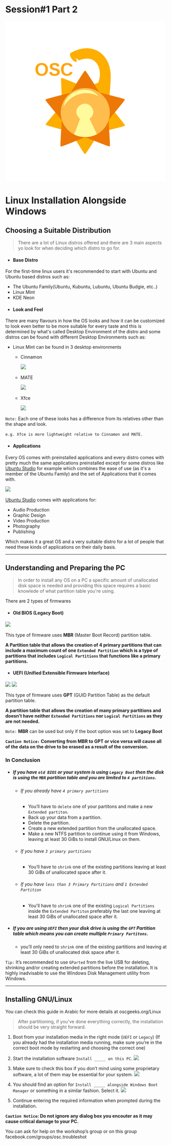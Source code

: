 # Session#1 Part 2
[![](https://raw.githubusercontent.com/Open-Source-Community/oscgeeks.orgImages/master/Minified%20Images/navbar/logo-osc.png)](https://oscgeeks.org)


# Linux Installation Alongside Windows

## Choosing a Suitable Distribution

> There are a lot of Linux distros offered and there are 3 main aspects yo look for when deciding which distro to go for.

* #### Base Distro

For the first-time linux users it's recommended to start with Ubuntu and Ubuntu based distros such as:
   - The Ubuntu Family(Ubuntu, Kubuntu, Lubuntu, Ubuntu Budgie, etc..)
   - Linux Mint
   - KDE Neon

* #### Look and Feel
There are many flavours in how the OS looks and how it can be customized to look even better to be more suitable for every taste and this is determined by what's called Desktop Environment of the distro and some distros can be found with different Desktop Environments such as:

   * Linux Mint can be found in 3 desktop environments

        * Cinnamon
   
             ![](https://www.linuxmint.com/pictures/screenshots/tessa/thumb_cinnamon.png)
   
        * MATE
   
             ![](https://www.linuxmint.com/pictures/screenshots/tessa/thumb_mate.png)
   
        * Xfce
   
             ![](https://www.linuxmint.com/pictures/screenshots/tessa/thumb_xfce.png)


`Note:` Each one of these looks has a difference from its relatives other than the shape and look.

`e.g. Xfce is more lightweight relative to Cinnamon and MATE.`

* #### Applications

Every OS comes with preinstalled applications and every distro comes with pretty much the same applications preinstalled except for some distros like [Ubuntu Studio](https://ubuntustudio.org) for example which combines the ease of use (as it's a member of the Ubuntu Family) and the set of Applications that it comes with.

![](https://ubuntustudio.org/wp-content/uploads/2012/06/feature-tour.png)

[Ubuntu Studio](https://ubuntustudio.org) comes with applications for:
  * Audio Production
  * Graphic Design
  * Video Production
  * Photography
  * Publishing

Which makes it a great OS and a very suitable distro for a lot of people that need these kinds of applications on their daily basis.

***

## Understanding and Preparing the PC
>In order to install any OS on a PC a specific amount of unallocated disk space is needed and providing this space requires a basic knowlede of what partition table you're using.  

There are 2 types of firmwares
* #### Old BIOS (Legacy Boot)
![](https://upload.wikimedia.org/wikipedia/commons/0/05/Award_BIOS_setup_utility.png)

This type of firmware uses **MBR** (Master Boot Record) partition table.

**A Partition table that allows the creation of 4 primary partitions that can include a maximum count of one `Extended Partition` which is a type of partitions that includes `Logical Partitions` that functions like a primary partitions.**

* #### UEFI (Unified Extensible Firmware Interface)
![](https://github.com/Open-Source-Community/OSC19-Linux-Workshop-Sessions/blob/master/Artwork/Session%201/UEFI%20Screen.png)
![](https://github.com/Open-Source-Community/OSC19-Linux-Workshop-Sessions/blob/master/Artwork/Session%201/The%20Cooler%20UEFI%20Screen.png)

This type of firmware uses **GPT** (GUID Partition Table) as the default partition table.

**A partition table that allows the creation of many primary partitions and doesn’t have neither `Extended Partitions` nor `Logical Partitions` as they are not needed.**


`Note:` **MBR** can be used but only if the boot option was set to **Legacy Boot**

**`Caution Notice:` Converting from MBR to GPT or vice versa will cause all of the data on the drive to be erased as a result of the conversion.**

### In Conclusion
* ##### If you have `old BIOS` or your system is using `Legacy Boot` then the disk is using the `MBR` partition table and you are limited to `4 partitions`.
  * ###### If you already have `4 primary partitions`
    * You’ll have to `delete` one of your partitons and make a new `Extended partiton`.
    * Back up your data from a partition.
    * Delete the partition.
    * Create a new extended partition from the unallocated space.
    * Make a new NTFS partition to continue using it from Windows, leaving at least 30 GiBs to install GNU/Linux on them.

  * ###### If you have `3 primary partitions`
    * You’ll have to `shrink` one of the existing partitions leaving at least 30 GiBs of unallocated space after it.

  * ###### If you have `less than 3 Primary Partitions` and `1 Extended Partition`
    * You'll have to `shrink` one of the existing `Logical Partitions` inside the `Extended Partiton` preferably the last one leaviing at least 30 GiBs of unallocated space after it.

* ##### If you are using `UEFI` then your disk drive is using the `GPT` Partition table which means you can create multiple `Primary Partitons`.

  * you’ll only need to `shrink` one of the existing partitions and leaving at least 30 GiBs of unallocated disk space after it.

`Tip:` It’s recommended to use `GParted` from the live USB for deleting, shrinking and/or creating extended partitions before the installation. It is highly inadvisable to use the Windows Disk Management utility from Windows.

***

## Installing GNU/Linux
You can check this guide in Arabic for more details at oscgeeks.org/Linux
>After partitioning, if you’ve done everything correctly, the installation should be very straight forward.

1. Boot from your installation media in the right mode (`UEFI` or `Legacy`)
(If you already had the installation media running, make sure you’re in the correct boot mode by restarting and choosing the correct one)

2. Start the installation software `Install _____ on this PC`.
![](https://github.com/Open-Source-Community/OSC19-Linux-Workshop-Sessions/blob/master/Artwork/Session%201/Install%20Linux%20Mint.png)

3. Make sure to check this box if you don’t mind using some proprietary software, a lot of them may be essential for your system.
![](https://github.com/Open-Source-Community/OSC19-Linux-Workshop-Sessions/blob/master/Artwork/Session%201/Install%20third-party%20software.png)

4. You should find an option for `Install _____ alongside Windows Boot Manager` or something in a similar fashion. Select it.
![](https://raw.githubusercontent.com/Open-Source-Community/OSC19-Linux-Workshop-Sessions/master/Artwork/Session%201/Install%20Linux%20Mint%20alongside%20Windows%2010.png)

5. Continue entering the required information when prompted during the installation.

**`Caution Notice`: Do not ignore any dialog box you encouter as it may cause critical damage to your PC.**

You can ask for help on the workshop’s group or on this group
facebook.com/groups/osc.troubleshot
